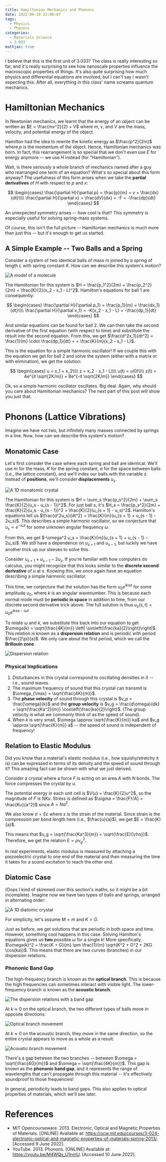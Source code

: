 ```yaml
---
title: Hamiltonian Mechanics and Phonons
date: 2022-06-10 22:00:07
tags:
  - Physics
  - Phonons
categories:
  - Materials Science
  - 3.033
mathjax: true
---
```


I believe that this is the first unit of 3.033? The class is really interesting so far, and it's really surprising to see how nanoscale properties influence the macroscopic properties of things. It's also quite surprising how much physics and differential equations are involved, but I can't say I wasn't expecting this. After all, everything in this class' name screams quantum mechanics.

<!-- more -->

# Hamiltonian Mechanics

In Newtonian mechanics, we learnt that the energy of an object can be written as $E = \frac{mv^2}{2} + V$ where $m$, $v$, and $V$ are the mass, velocity, and potential energy of the object.

Hamilton had the idea to rewrite the kinetic energy as $\frac{p^2}{2m}$ where $p$ is the momentum of the object. Hence, Hamiltonian mechanics was born. In fact, this rearrangement is so special that we don't even use $E$ for energy anymore -- we use $H$ instead (for "Hamiltonian").

Wait, is there seriously a whole branch of mechanics named after a guy who rearranged one term of an equation? What's so special about this form anyway? The usefulness of this form arises when we take the **partial derivatives** of $H$ with respect to $p$ and $x$:

$$
\begin{cases}
\frac{\partial H}{\partial p} = \frac{p}{m} = v = \frac{dx}{dt}\\\\
\frac{\partial H}{\partial x} = \frac{dV}{dx} = -F = -\frac{dp}{dt}
\end{cases}
$$

An unexpected symmetry arises -- how cool is that? This symmetry is especially useful for solving spring-mass systems.

Of course, this isn't the full picture -- Hamiltonian mechanics is much more than just this -- but it's enough to get us started.

## A Simple Example -- Two Balls and a Spring

Consider a system of two identical balls of mass $m$ joined by a spring of length $L$ with spring constant $K$. How can we describe this system's motion?

![A model of a molecule](two-balls.png)

The Hamiltonian for this system is $H = \frac{p_1^2}{2m} + \frac{p_2^2}{2m} + \frac{K}{2}(x_2 - x_1 - L)^2$. Hamilton's equations for ball 1 are consequently:

$$
\begin{cases}
\frac{\partial H}{\partial p_1} = \frac{p_1}{m} = \frac{dx_1}{dt}\\\\
\frac{\partial H}{\partial x_1} = -K(x_2 - x_1 - L) = -\frac{dp_1}{dt}
\end{cases}
$$

And similar equations can be found for ball 2. We can then take the second derivative of the first equation (with respect to time) and substitute the result into the second equation. From this, we get $\frac{d^2x_1}{dt^2} = \frac{1}{m} \cdot \frac{dp_1}{dt} = = \frac{K}{m}(x_2 - x_1 - L)$.

This is the equation for a simple harmonic oscillator! If we couple this with the equation we get for ball 2 and solve the system (either with a matrix or with elimination), we get the solution:

$$
\begin{cases}
u = x_1 + x_2\\\\
z = x_2 - x_1 - L\\\\
u(t) = u(0)\\\\
z(t) = Ae^{it \sqrt{2K/m}} + Be^{-it \sqrt{2K/m}}
\end{cases}
$$

Ok, so a simple harmonic oscillator oscillates. Big deal. Again, why should you care about Hamiltonian mechanics? The next part of this post will show you just that.

# Phonons (Lattice Vibrations)

Imagine we have not two, but infinitely many masses connected by springs in a line. Now, how can we describe this system's motion?

## Monatomic Case

Let's first consider the case where each spring and ball are identical. We'll use $m$ for the mass, $K$ for the spring constant, $a$ for the space between balls (i.e., the lattice constant), and we'll index our balls with the variable $s$. Instead of **positions**, we'll consider **displacements** $u_s$.

![A 1D monatomic crystal](monatomic.png)

The Hamiltonian for this system is $H = \sum_s \frac{p_s^2}{2m} + \sum_s \frac{K}{2}(u_s - u_{s - 1})^2$. For just ball $s$, it's $H_s = \frac{p_s^2}{2m} + \frac{K}{2}(u_s - u_{s - 1})^2 + \frac{K}{2}(u_{s + 1} - u_s)^2$. Hamilton's equations tell us $\frac{d^2u_s}{dt^2} = \frac{K}{m}(u_{s + 1} + u_{s - 1} - 2u_s)$. This describes a simple harmonic oscillator, so we conjecture that $u_s \propto e^{-i\omega t}$ for some unknown angular frequency $\omega$.

From this, we get $-\omega^2 u_s = \frac{K}{m}(u_{s + 1} + u_{s - 1} - 2u_s)$. We still have a dependence on $u_{s + 1}$ and $u_{s - 1}$, but luckily we have another trick up our sleeves to solve this.

Consider $u_{s + 1} + u_{s - 1} - 2u_s$. If you're familiar with how computers do calculus, you might recognize that this looks similar to the **discrete second derivative** of $u$ at $s$. Knowing this, we once again have an equation describing a simple harmonic oscillator.

This time, we conjecture that the solution has the form $u_0 e^{iksa}$ for some amplitude $u_0$, where $k$ is an angular wavenumber. This is because each normal mode must be **periodic in space** in addition to time, from our discrete second derivative trick above. The full solution is thus $u_s(s, t) = u_0e^{iksa - i\omega t}$

To relate $\omega$ and $k$, we substitute this back into our equation to get $\omega(k) = \sqrt{\frac{4K}{m}} \left| \sin\left(\frac{ka}{2}\right)\right|$. This relation is known as a **dispersion relation** and is periodic with period $\frac{2\pi}{a}$. We only care about the first period, which we call the **Brillouin zone**.

![Dispersion relation](dispersion.png)

### Physical Implications

1. Disturbances in this crystal correspond to oscillating densities in it -- i.e., sound waves.
2. The maximum frequency of sound that this crystal can transmit is $\omega_{\max} = \sqrt{\frac{4K}{m}}$.
3. The **phase velocity** of sound through this crystal is $v_p = \frac{\omega}{k}$ and the **group velocity** is $v_g = \frac{d\omega}{dk} = \sqrt{\frac{Ka^2}{m}} \cos\left(\frac{ka}{2}\right)$. (The group velocity is what we commonly think of as the speed of sound).
4. When $k$ is very small, $\omega \approx \sqrt{\frac{K}{m}} ka$ and $v_g \approx \sqrt{\frac{K}{m}} a$ -- the speed of sound is independent of frequency!

## Relation to Elastic Modulus

Did you know that a material's elastic modulus (i.e., how squishy/stretchy it is) can be expressed in terms of its density and the speed of sound through it? This amazing fact can be shown with what we just derived.

Consider a crystal where a force $F$ is acting on an area $A$ with $N$ bonds. The force compresses the crystal by $u$.

The potential energy in each unit cell is $V(u) = \frac{K}{2}u^2$, so the magnitude of $F$ is $NKu$. Stress is defined as $\sigma = \frac{F}{A} = \frac{Ku}{a^2}$ since $A = Na^2$.

We also know $\sigma = E\varepsilon$ where $\varepsilon$ is the strain of the material. Since strain is the compression per bond length here (i.e., $\frac{u}{a}$), we get $E = \frac{K}{a}$.

This means that $v_g = \sqrt{\frac{Ka^3}{m}} = \sqrt{\frac{E}{\rho}}$. Therefore, we get the relation $E = \rho v_g^2$.

In real experiments, elastic modulus is measured by attaching a piezoelectric crystal to one end of the material and then measuring the time it takes for a sound excitation to reach the other end.

## Diatomic Case

(Oops I kind of skimmed over this section's maths, so it might be a bit incomplete). Imagine now we have two types of balls and springs, arranged in alternating order:

![A 1D diatomic crystal](diatomic.png)

For simplicity, let's assume $M = m$ and $K > G$.

Just as before, we get solutions that are periodic in both space and time. However, something cool happens in this case. Solving Hamilton's equations gives us **two** possible $\omega$ for a single $k$! More specifically, $\omega(k)^2 = \frac{K + G}{m} \pm \frac{1}{m} \sqrt{K^2 + G^2 + 2KG \cos(ka)}$. This means that there are two curves (branches) in our dispersion relations.

### Phononic Band Gap

The high-frequency branch is known as the **optical branch**. This is because the high frequencies can sometimes interact with visible light. The lower-frequency branch is known as the **acoustic branch**.

![The dispersion relations with a band gap](bandgap.png)

At $k \approx 0$ on the optical branch, the two different types of balls move in opposite directions:

![Optical branch movement](optical.png)

At $k \approx 0$ on the acoustic branch, they move in the same direction, so the entire crystal appears to move as a whole as a result:

![Acoustic branch movement](acoustic.png)

There's a gap between the two branches -- between $\omega = \sqrt{\frac{4G}{m}}$ and $\omega = \sqrt{\frac{4K}{m}}$. This gap is known as the **phononic band gap**, and it represents the range of wavelengths that can't propagate through this material -- it's effectively soundproof to those frequencies!

In general, periodicity leads to band gaps. This also applies to optical properties of materials, which we'll see later.

# References

- MIT Opencourseware. 2013. Electronic, Optical and Magnetic Properties of Materials. [ONLINE] Available at: https://ocw.mit.edu/courses/3-024-electronic-optical-and-magnetic-properties-of-materials-spring-2013/. [Accessed 9 June 2022].
- YouTube. 2013. Phonons. [ONLINE] Available at: https://youtu.be/M4WQs_U1nmU. [Accessed 10 June 2022].
